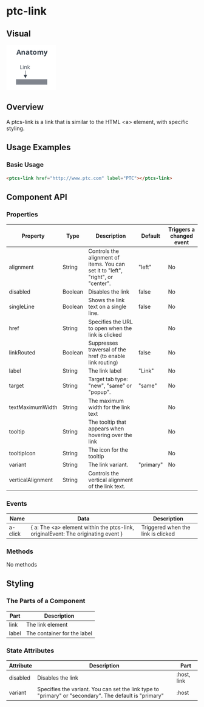 # ptc-link


## Visual

<img src="img/ptcs-link.png">


## Overview

A ptcs-link is a link that is similar to the HTML &lt;a&gt; element, with specific styling.

## Usage Examples

### Basic Usage

~~~html
<ptcs-link href="http://www.ptc.com" label="PTC"></ptcs-link>
~~~

## Component API

### Properties
| Property          | Type    | Description                                                                      | Default   | Triggers a changed event |
| ----------------- | ------- | -------------------------------------------------------------------------------- |---------  |--------------------------|
| alignment         | String  | Controls the alignment of items. You can set it to "left", "right", or "center". | "left"    | No                       |
| disabled          | Boolean | Disables the link                                                                | false     | No                       |
| singleLine        | Boolean | Shows the link text on a single line.                                            | false     | No                       |
| href              | String  | Specifies the URL to open when the link is clicked                               |           | No                       |
| linkRouted        | Boolean | Suppresses traversal of the href (to enable link routing)                        | false     | No                       |
| label             | String  | The link label                                                                   | "Link"    | No                       |
| target            | String  | Target tab type: "new", "same" or "popup".                                       | "same"    | No                       |
| textMaximumWidth  | String  | The maximum width for the link text                                              |           | No                       |
| tooltip           | String  | The tooltip that appears when hovering over the link                             |           | No                       |
| tooltipIcon       | String  | The icon for the tooltip                                                         |           | No                       |
| variant           | String  | The link variant.                                                                | "primary" | No                       |
| verticalAlignment | String  | Controls the vertical alignment of the link text.                                |           |                          |



### Events
| Name         | Data     | Description                     |
| ------------ | -------- | ------------------------------- |
| a-click | { a: The &lt;a> element within the ptcs-link, originalEvent: The originating event } | Triggered when the link is clicked |

### Methods

No methods


## Styling

### The Parts of a Component

| Part      | Description                 |
| --------- | --------------------------- |
| link      | The link element            |
| label     | The container for the label |


### State Attributes

| Attribute | Description                                                                                             | Part        |
| --------- | ------------------------------------------------------------------------------------------------------- | ----------- |
| disabled  | Disables the link                                                                                       | :host, link |
| variant   | Specifies the variant. You can set the link type to "primary" or "secondary". The default is "primary"  | :host       |

